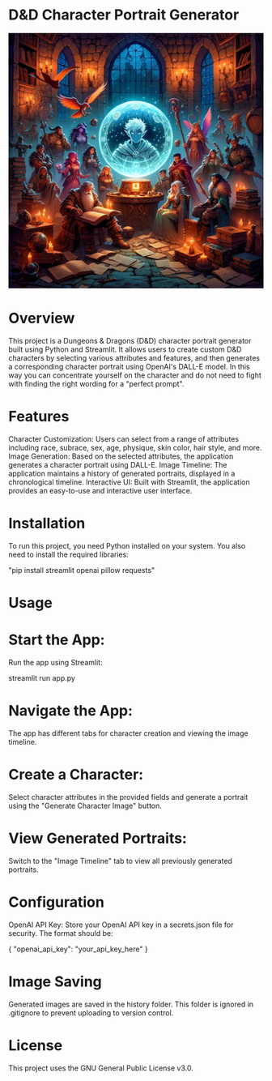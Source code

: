# D&D Character Portrait Generator

![D&D Character Portrait Generator](images/generic/app_image.webp)

# Overview

This project is a Dungeons & Dragons (D&D) character portrait generator built using Python and Streamlit. It allows users to create custom D&D characters by selecting various attributes and features, and then generates a corresponding character portrait using OpenAI's DALL-E model. In this way you can concentrate yourself on the character and do not need to fight with finding the right wording for a "perfect prompt".

# Features

Character Customization: Users can select from a range of attributes including race, subrace, sex, age, physique, skin color, hair style, and more.
Image Generation: Based on the selected attributes, the application generates a character portrait using DALL-E.
Image Timeline: The application maintains a history of generated portraits, displayed in a chronological timeline.
Interactive UI: Built with Streamlit, the application provides an easy-to-use and interactive user interface.

# Installation

To run this project, you need Python installed on your system. You also need to install the required libraries:

"pip install streamlit openai pillow requests"

# Usage

# Start the App:

Run the app using Streamlit:

streamlit run app.py

# Navigate the App:

The app has different tabs for character creation and viewing the image timeline.

# Create a Character:

Select character attributes in the provided fields and generate a portrait using the "Generate Character Image" button.

# View Generated Portraits:

Switch to the "Image Timeline" tab to view all previously generated portraits.

# Configuration

OpenAI API Key: Store your OpenAI API key in a secrets.json file for security. The format should be:

{
"openai_api_key": "your_api_key_here"
}

# Image Saving

Generated images are saved in the history folder. This folder is ignored in .gitignore to prevent uploading to version control.

# License

This project uses the GNU General Public License v3.0.
